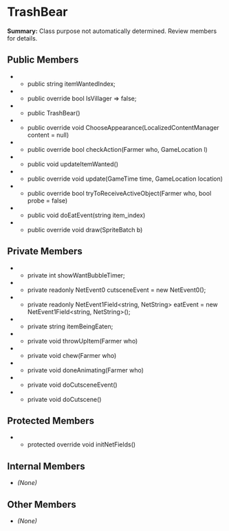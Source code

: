 # TrashBear

**Summary:** Class purpose not automatically determined. Review members for details.

## Public Members
- - public string itemWantedIndex;
- - public override bool IsVillager => false;
- - public TrashBear()
- - public override void ChooseAppearance(LocalizedContentManager content = null)
- - public override bool checkAction(Farmer who, GameLocation l)
- - public void updateItemWanted()
- - public override void update(GameTime time, GameLocation location)
- - public override bool tryToReceiveActiveObject(Farmer who, bool probe = false)
- - public void doEatEvent(string item_index)
- - public override void draw(SpriteBatch b)

## Private Members
- - private int showWantBubbleTimer;
- - private readonly NetEvent0 cutsceneEvent = new NetEvent0();
- - private readonly NetEvent1Field<string, NetString> eatEvent = new NetEvent1Field<string, NetString>();
- - private string itemBeingEaten;
- - private void throwUpItem(Farmer who)
- - private void chew(Farmer who)
- - private void doneAnimating(Farmer who)
- - private void doCutsceneEvent()
- - private void doCutscene()

## Protected Members
- - protected override void initNetFields()

## Internal Members
- *(None)*

## Other Members
- *(None)*
